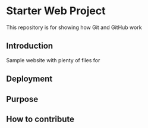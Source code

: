 # Starter Web Project

This repository is for showing how Git and GitHub work

## Introduction

Sample website with plenty of files for 

## Deployment

## Purpose

## How to contribute